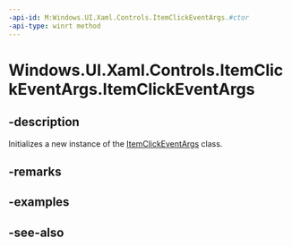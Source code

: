```yaml
---
-api-id: M:Windows.UI.Xaml.Controls.ItemClickEventArgs.#ctor
-api-type: winrt method
---
```


<!-- Method syntax
public ItemClickEventArgs()
-->

# Windows.UI.Xaml.Controls.ItemClickEventArgs.ItemClickEventArgs

## -description
Initializes a new instance of the [ItemClickEventArgs](itemclickeventargs.md) class.


## -remarks

## -examples

## -see-also
